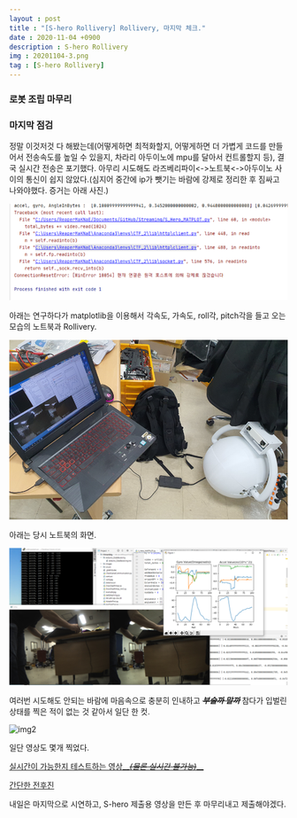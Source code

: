 ```yaml
---
layout : post
title : "[S-hero Rollivery] Rollivery, 마지막 체크."
date : 2020-11-04 +0900
description : S-hero Rollivery
img : 20201104-3.png
tag : [S-hero Rollivery]
---
```


### 로봇 조립 마무리

### 마지막 점검



 정말 이것저것 다 해봤는데(어떻게하면 최적화할지, 어떻게하면 더 가볍게 코드를 만들어서 전송속도를 높일 수 있을지, 차라리 아두이노에 mpu를 달아서 컨트롤할지 등), 결국 실시간 전송은 포기했다. 아무리 시도해도 라즈베리파이<->노트북<->아두이노 사이의 통신이 쉽지 않았다.(심지어 중간에 ip가 뺏기는 바람에 강제로 정리한 후 짐싸고 나와야했다. 증거는 아래 사진.)

![img3](https://raw.githubusercontent.com/ReaperMaKNaE/reapermaknae.github.io/main/assets/img/20201104-6.png)

 

 아래는 연구하다가 matplotlib을 이용해서 각속도, 가속도, roll각, pitch각을 들고 오는 모습의 노트북과 Rollivery.

![img1](https://raw.githubusercontent.com/ReaperMaKNaE/reapermaknae.github.io/main/assets/img/20201104-2.png)

 아래는 당시 노트북의 화면.

![img4](https://raw.githubusercontent.com/ReaperMaKNaE/reapermaknae.github.io/main/assets/img/20201104-7.png)

 여러번 시도해도 안되는 바람에 마음속으로 충분히 인내하고 ~~*__부술까 말까__*~~ 참다가 입벌린 상태를 찍은 적이 없는 것 같아서 일단 한 컷.

 ![img2](https://raw.githubusercontent.com/ReaperMaKNaE/reapermaknae.github.io/main/assets/img/20201104-3.png)



 일단 영상도 몇개 찍었다.

[실시간이 가능한지 테스트하는 영상__*~~(물론 실시간 불가능)~~*__](https://youtu.be/ReVDfVB8QLk)

[간단한 전후진](https://youtu.be/6fNOSDpJyQk)



 내일은 마지막으로 시연하고, S-hero 제출용 영상을 만든 후 마무리내고 제출해야겠다.